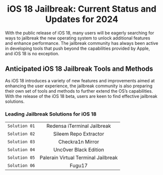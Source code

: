<div align="center">

# iOS 18 Jailbreak: Current Status and Updates for 2024

</div>

With the public release of iOS 18, many users will be eagerly searching for ways to jailbreak the new operating system to unlock additional features and enhance performance. The jailbreak community has always been active in developing tools that push beyond the capabilities provided by Apple, and iOS 18 is no exception.

## Anticipated iOS 18 Jailbreak Tools and Methods

As iOS 18 introduces a variety of new features and improvements aimed at enhancing the user experience, the jailbreak community is also preparing their own set of tools and methods to further extend the OS’s capabilities. With the release of the iOS 18 beta, users are keen to find effective jailbreak solutions.

### Leading Jailbreak Solutions for iOS 18

<div align="center">
  
|         |            |  
| ------------- |:-------------:| 
| `Solution 01` | Redensa iTerminal Jailbreak      | 
| `Solution 02` | Sileem Repo Extractor      |   
| `Solution 03` | Checkra1n Mirror      |    
| `Solution 04` | Unc0ver Black Edition      |     
| `Solution 05` | Palerain Virtual Terminal Jailbreak      |     
| `Solution 06` | Fugu17      |    

</div>



